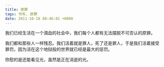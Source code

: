 ```yaml
---
title: 原罪
tags: 书写, 原罪
date: 2011-10-18 08:46:01 +0800
---
```



我们已经生活在一个滴血的社会中，我们每个人都有无法摆脱不可否认的原罪。

我们都和那些人一样残忍。我们活着就是罪人，死了还是罪人，于是我们活着接受罪罚，因为活在这个地狱般的世界就已经是最大的惩罚。

欣慰的是还能看见光，虽然是正在消逝的光。

